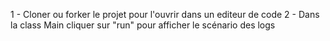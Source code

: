 1 - Cloner ou forker le projet pour l'ouvrir dans un editeur de code
2 - Dans la class Main cliquer sur "run" pour afficher le scénario des logs

